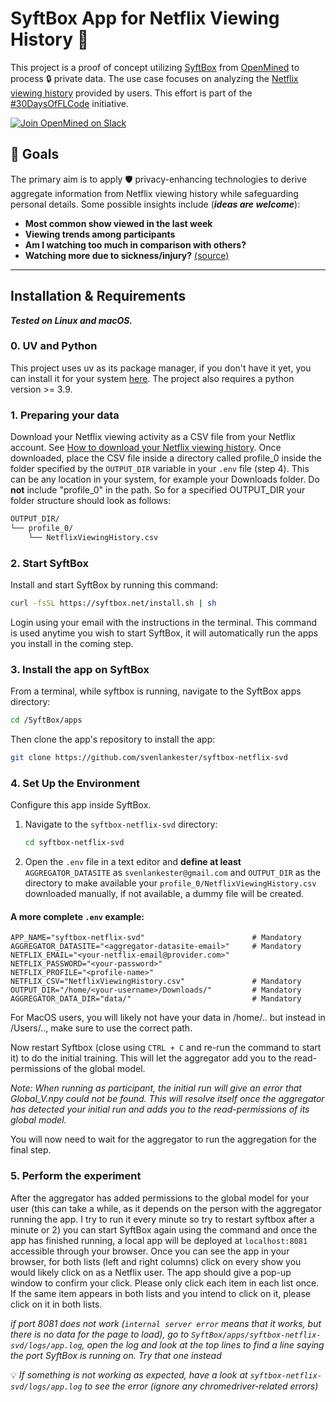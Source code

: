 # SyftBox App for Netflix Viewing History 🍿

This project is a proof of concept utilizing [SyftBox](https://syftbox-documentation.openmined.org/) from [OpenMined](https://openmined.org/) to process 🔒 private data. The use case focuses on analyzing the [Netflix viewing history](https://help.netflix.com/en/node/101917) provided by users. This effort is part of the [#30DaysOfFLCode](https://info.openmined.org/30daysofflcode) initiative.

[![Join OpenMined on Slack](https://img.shields.io/badge/Join%20Us%20on-Slack-blue)](https://slack.openmined.org/)

## 🎯 Goals

The primary aim is to apply 🛡️ privacy-enhancing technologies to derive aggregate information from Netflix viewing history while safeguarding personal details. Some possible insights include (**_ideas are welcome_**):

- **Most common show viewed in the last week**
- **Viewing trends among participants**
- **Am I watching too much in comparison with others?**
- **Watching more due to sickness/injury?** [(source)](https://www.kaggle.com/code/nachoco/netflix-viewing-analysis-with-injury)

---

## Installation & Requirements
**_Tested on Linux and macOS._**

### 0. UV and Python

This project uses uv as its package manager, if you don't have it yet, you can install it for your system [here](https://docs.astral.sh/uv/getting-started/installation/). The project also requires a python version >= 3.9.

### 1. Preparing your data

Download your Netflix viewing activity as a CSV file from your Netflix account. See [How to download your Netflix viewing history](https://help.netflix.com/en/node/101917). Once downloaded, place the CSV file inside a directory called profile_0 inside the folder specified by the `OUTPUT_DIR` variable in your `.env` file (step 4). This can be any location in your system, for example your Downloads folder. Do **not** include "profile_0" in the path. So for a specified OUTPUT_DIR your folder structure should look as follows:

```bash
OUTPUT_DIR/
└── profile_0/
    └── NetflixViewingHistory.csv
```

### 2. Start SyftBox
Install and start SyftBox by running this command:

   ```bash
   curl -fsSL https://syftbox.net/install.sh | sh
   ```

Login using your email with the instructions in the terminal. This command is used anytime you wish to start SyftBox, it will automatically run the apps you install in the coming step.

### 3. Install the app on SyftBox

From a terminal, while syftbox is running, navigate to the SyftBox apps directory:
   ```bash
   cd /SyftBox/apps
   ```
Then clone the app's repository to install the app:
   ```bash
   git clone https://github.com/svenlankester/syftbox-netflix-svd
   ```

### 4. Set Up the Environment
Configure this app inside SyftBox.

1. Navigate to the `syftbox-netflix-svd` directory:
   ```bash
   cd syftbox-netflix-svd
   ```
2. Open the `.env` file in a text editor and **define at least** `AGGREGATOR_DATASITE` as `svenlankester@gmail.com` and `OUTPUT_DIR` as the directory to make available your `profile_0/NetflixViewingHistory.csv` downloaded manually, if not available, a dummy file will be created. 

#### A more complete `.env` example:
   ```
   APP_NAME="syftbox-netflix-svd"                        # Mandatory
   AGGREGATOR_DATASITE="<aggregator-datasite-email>"     # Mandatory
   NETFLIX_EMAIL="<your-netflix-email@provider.com>"
   NETFLIX_PASSWORD="<your-password>"
   NETFLIX_PROFILE="<profile-name>"
   NETFLIX_CSV="NetflixViewingHistory.csv"               # Mandatory
   OUTPUT_DIR="/home/<your-username>/Downloads/"         # Mandatory
   AGGREGATOR_DATA_DIR="data/"                           # Mandatory
   ```

For MacOS users, you will likely not have your data in /home/.. but instead in /Users/.., make sure to use the correct path.

Now restart Syftbox (close using ``CTRL + C`` and re-run the command to start it) to do the initial training. This will let the aggregator add you to the read-permissions of the global model.

_Note: When running as participant, the initial run will give an error that Global_V.npy could not be found. This will resolve itself once the aggregator has detected your initial run and adds you to the read-permissions of its global model._

You will now need to wait for the aggregator to run the aggregation for the final step.

### 5. Perform the experiment

After the aggregator has added permissions to the global model for your user (this can take a while, as it depends on the person with the aggregator running the app. I try to run it every minute so try to restart syftbox after a minute or 2) you can start SyftBox again using the command and once the app has finished running, a local app will be deployed at ``localhost:8081`` accessible through your browser. Once you can see the app in your browser, for both lists (left and right columns) click on every show you would likely click on as a Netflix user. The app should give a pop-up window to confirm your click. Please only click each item in each list once. If the same item appears in both lists and you intend to click on it, please click on it in both lists.


_if port 8081 does not work (`internal server error` means that it works, but there is no data for the page to load), go to ``SyftBox/apps/syftbox-netflix-svd/logs/app.log``, open the log and look at the top lines to find a line saying the port SyftBox is running on. Try that one instead_


💡 _If something is not working as expected, have a look at `syftbox-netflix-svd/logs/app.log` to see the error (ignore any chromedriver-related errors)_ 
